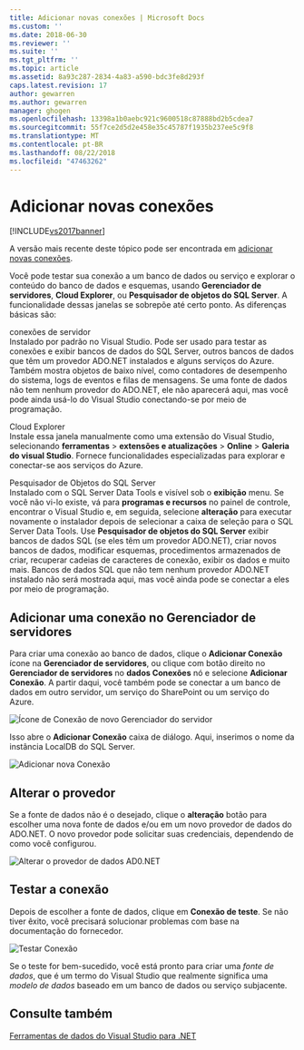 ```yaml
---
title: Adicionar novas conexões | Microsoft Docs
ms.custom: ''
ms.date: 2018-06-30
ms.reviewer: ''
ms.suite: ''
ms.tgt_pltfrm: ''
ms.topic: article
ms.assetid: 8a93c287-2834-4a83-a590-bdc3fe8d293f
caps.latest.revision: 17
author: gewarren
ms.author: gewarren
manager: ghogen
ms.openlocfilehash: 13398a1b0aebc921c9600518c87888bd2b5cdea7
ms.sourcegitcommit: 55f7ce2d5d2e458e35c45787f1935b237ee5c9f8
ms.translationtype: MT
ms.contentlocale: pt-BR
ms.lasthandoff: 08/22/2018
ms.locfileid: "47463262"
---
```

# <a name="add-new-connections"></a>Adicionar novas conexões
[!INCLUDE[vs2017banner](../includes/vs2017banner.md)]

A versão mais recente deste tópico pode ser encontrada em [adicionar novas conexões](https://docs.microsoft.com/visualstudio/data-tools/add-new-connections).  
  
  
Você pode testar sua conexão a um banco de dados ou serviço e explorar o conteúdo do banco de dados e esquemas, usando **Gerenciador de servidores**, **Cloud Explorer**, ou **Pesquisador de objetos do SQL Server**. A funcionalidade dessas janelas se sobrepõe até certo ponto. As diferenças básicas são:  
  
 conexões de servidor  
 Instalado por padrão no Visual Studio. Pode ser usado para testar as conexões e exibir bancos de dados do SQL Server, outros bancos de dados que têm um provedor ADO.NET instalados e alguns serviços do Azure. Também mostra objetos de baixo nível, como contadores de desempenho do sistema, logs de eventos e filas de mensagens. Se uma fonte de dados não tem nenhum provedor do ADO.NET, ele não aparecerá aqui, mas você pode ainda usá-lo do Visual Studio conectando-se por meio de programação.  
  
 Cloud Explorer  
 Instale essa janela manualmente como uma extensão do Visual Studio, selecionando **ferramentas** > **extensões e atualizações** > **Online**  >  **Galeria do visual Studio**. Fornece funcionalidades especializadas para explorar e conectar-se aos serviços do Azure.  
  
 Pesquisador de Objetos do SQL Server  
 Instalado com o SQL Server Data Tools e visível sob o **exibição** menu. Se você não vi-lo existe, vá para **programas e recursos** no painel de controle, encontrar o Visual Studio e, em seguida, selecione **alteração** para executar novamente o instalador depois de selecionar a caixa de seleção para o SQL Server Data Tools. Use **Pesquisador de objetos do SQL Server** exibir bancos de dados SQL (se eles têm um provedor ADO.NET), criar novos bancos de dados, modificar esquemas, procedimentos armazenados de criar, recuperar cadeias de caracteres de conexão, exibir os dados e muito mais. Bancos de dados SQL que não tem nenhum provedor ADO.NET instalado não será mostrada aqui, mas você ainda pode se conectar a eles por meio de programação.  
  
## <a name="add-a-connection-in-server-explorer"></a>Adicionar uma conexão no Gerenciador de servidores  
 Para criar uma conexão ao banco de dados, clique o **Adicionar Conexão** ícone na **Gerenciador de servidores**, ou clique com botão direito no **Gerenciador de servidores** no **dados Conexões** nó e selecione **Adicionar Conexão**. A partir daqui, você também pode se conectar a um banco de dados em outro servidor, um serviço do SharePoint ou um serviço do Azure.  
  
 ![Ícone de Conexão de novo Gerenciador do servidor](../data-tools/media/raddata-server-explorer-new-connection-icon.png "raddata ícone de Conexão nova do Server Explorer")  
  
 Isso abre o **Adicionar Conexão** caixa de diálogo. Aqui, inserimos o nome da instância LocalDB do SQL Server.  
  
 ![Adicionar nova Conexão](../data-tools/media/raddata-add-new-connection-dialog.png "raddata adicionar nova caixa de diálogo de Conexão")  
  
## <a name="change-the-provider"></a>Alterar o provedor  
 Se a fonte de dados não é o desejado, clique o **alteração** botão para escolher uma nova fonte de dados e/ou em um novo provedor de dados do ADO.NET. O novo provedor pode solicitar suas credenciais, dependendo de como você configurou.  
  
 ![Alterar o provedor de dados AD0.NET](../data-tools/media/raddata-change-ad0-net-data-provider.png "raddata provedor de dados de alteração de AD0.NET")  
  
## <a name="test-the-connection"></a>Testar a conexão  
 Depois de escolher a fonte de dados, clique em **Conexão de teste**. Se não tiver êxito, você precisará solucionar problemas com base na documentação do fornecedor.  
  
 ![Testar Conexão](../data-tools/media/raddata-test-connection.png "raddata Conexão de teste")  
  
 Se o teste for bem-sucedido, você está pronto para criar uma *fonte de dados*, que é um termo do Visual Studio que realmente significa uma *modelo de dados* baseado em um banco de dados ou serviço subjacente.  
  
## <a name="see-also"></a>Consulte também  
 [Ferramentas de dados do Visual Studio para .NET](../data-tools/visual-studio-data-tools-for-dotnet.md)

